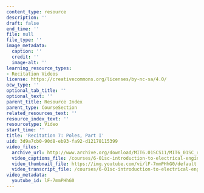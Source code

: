 ```yaml
---
content_type: resource
description: ''
draft: false
end_time: ''
file: null
file_type: ''
image_metadata:
  caption: ''
  credit: ''
  image-alt: ''
learning_resource_types:
- Recitation Videos
license: https://creativecommons.org/licenses/by-nc-sa/4.0/
ocw_type: ''
optional_tab_title: ''
optional_text: ''
parent_title: Resource Index
parent_type: CourseSection
related_resources_text: ''
resource_index_text: ''
resourcetype: Video
start_time: ''
title: 'Recitation 7: Poles, Part I'
uid: 3d9a7cb0-90d8-eb93-fa92-d12178115399
video_files:
  archive_url: http://www.archive.org/download/MIT6.01SCS11/MIT6_01SC_rec7_300k.mp4
  video_captions_file: /courses/6-01sc-introduction-to-electrical-engineering-and-computer-science-i-spring-2011/6578df14119d54cdacea7971075131fe_lF-7mmPHhG0.vtt
  video_thumbnail_file: https://img.youtube.com/vi/lF-7mmPHhG0/default.jpg
  video_transcript_file: /courses/6-01sc-introduction-to-electrical-engineering-and-computer-science-i-spring-2011/beac893edf516ff3d96fbb49f9a906fc_lF-7mmPHhG0.pdf
video_metadata:
  youtube_id: lF-7mmPHhG0
---
```

